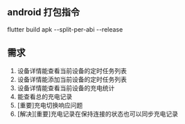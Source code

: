 ## android 打包指令
flutter build apk --split-per-abi --release


## 需求
1. 设备详情能查看当前设备的定时任务列表
2. 设备详情能添加当前设备的定时任务列表
3. 设备详情能查看当前设备的充电统计
4. 能查看总的充电记录
5. [重要]充电切换响应问题
6. [解决][重要]充电记录在保持连接的状态也可以同步充电记录
